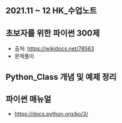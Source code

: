 
## 2021.11 ~ 12 HK_수업노트 

## 초보자를 위한 파이썬 300제
- 출처: https://wikidocs.net/78563
- 문제풀이

## Python_Class 개념 및 예제 정리

## 파이썬 매뉴얼
- https://docs.python.org/ko/3/


